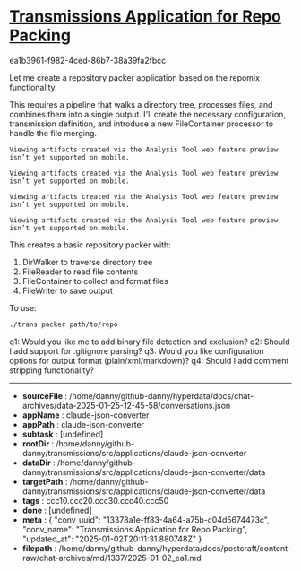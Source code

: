 # [Transmissions Application for Repo Packing](https://claude.ai/chat/13378a1e-ff83-4a64-a75b-c04d5674473c)

ea1b3961-f982-4ced-86b7-38a39fa2fbcc

 Let me create a repository packer application based on the repomix functionality.

<antThinking>This requires a pipeline that walks a directory tree, processes files, and combines them into a single output. I'll create the necessary configuration, transmission definition, and introduce a new FileContainer processor to handle the file merging.</antThinking>
```
Viewing artifacts created via the Analysis Tool web feature preview isn’t yet supported on mobile.
```


```
Viewing artifacts created via the Analysis Tool web feature preview isn’t yet supported on mobile.
```


```
Viewing artifacts created via the Analysis Tool web feature preview isn’t yet supported on mobile.
```


```
Viewing artifacts created via the Analysis Tool web feature preview isn’t yet supported on mobile.
```



This creates a basic repository packer with:

1. DirWalker to traverse directory tree
2. FileReader to read file contents 
3. FileContainer to collect and format files
4. FileWriter to save output

To use:
```bash
./trans packer path/to/repo
```

q1: Would you like me to add binary file detection and exclusion?
q2: Should I add support for .gitignore parsing?
q3: Would you like configuration options for output format (plain/xml/markdown)?
q4: Should I add comment stripping functionality?

---

* **sourceFile** : /home/danny/github-danny/hyperdata/docs/chat-archives/data-2025-01-25-12-45-58/conversations.json
* **appName** : claude-json-converter
* **appPath** : claude-json-converter
* **subtask** : [undefined]
* **rootDir** : /home/danny/github-danny/transmissions/src/applications/claude-json-converter
* **dataDir** : /home/danny/github-danny/transmissions/src/applications/claude-json-converter/data
* **targetPath** : /home/danny/github-danny/transmissions/src/applications/claude-json-converter/data
* **tags** : ccc10.ccc20.ccc30.ccc40.ccc50
* **done** : [undefined]
* **meta** : {
  "conv_uuid": "13378a1e-ff83-4a64-a75b-c04d5674473c",
  "conv_name": "Transmissions Application for Repo Packing",
  "updated_at": "2025-01-02T20:11:31.880748Z"
}
* **filepath** : /home/danny/github-danny/hyperdata/docs/postcraft/content-raw/chat-archives/md/1337/2025-01-02_ea1.md